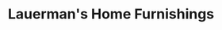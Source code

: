 ---
title: "Lauerman's Home Furnishings"
url: /marinette/lauermans-home-furnishings/
shop: furniture
---